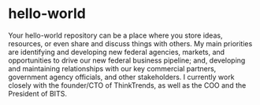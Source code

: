 # hello-world
Your hello-world repository can be a place where you store ideas, resources, or even share and discuss things with others.
My main priorities are identifying and developing new federal agencies, markets, and opportunities to drive our new federal business pipeline; and, developing and maintaining relationships with our key commercial partners, government agency officials, and other stakeholders. 
I currently work closely with the founder/CTO of ThinkTrends, as well as the COO and the President of BITS.
